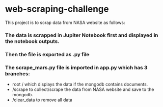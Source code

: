 # web-scraping-challenge


This project is to scrap data from NASA website as follows:

### The data is scrapped in Jupiter Notebook first and displayed in the notebook outputs.
### Then the file is exported as .py file
### The scrape_mars.py file is imported in app.py which has 3 branches:
  * root / which displays the data if the mongodb contains documents.
  * /scrape to collect/scrape the data from NASA website and save to the mongodb.
  * /clear_data to remove all data
